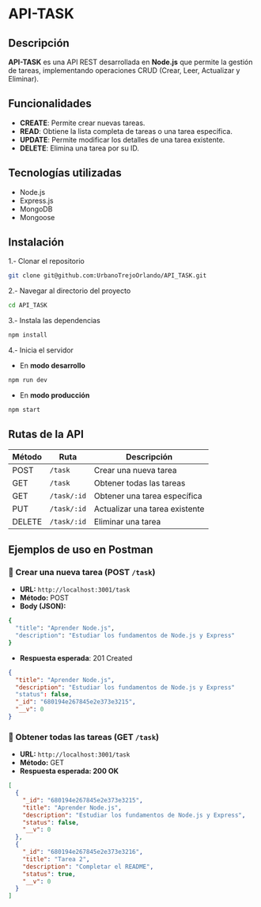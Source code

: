 
# API-TASK
## Descripción 
**API-TASK** es una API REST desarrollada en **Node.js** que permite la gestión de tareas, implementando operaciones CRUD (Crear, Leer, Actualizar y Eliminar).
## Funcionalidades

- **CREATE**: Permite crear nuevas tareas. 
- **READ**: Obtiene la lista completa de tareas o una tarea específica.
- **UPDATE**: Permite modificar los detalles de una tarea existente. 
- **DELETE**: Elimina una tarea por su ID.  

## Tecnologías utilizadas
- Node.js  
- Express.js  
- MongoDB  
- Mongoose

## Instalación

1.- Clonar el repositorio
```bash
git clone git@github.com:UrbanoTrejoOrlando/API_TASK.git
```
2.- Navegar al directorio del proyecto
```bash
cd API_TASK
```
3.- Instala las dependencias
```bash
npm install
```
4.- Inicia el servidor
- En **modo desarrollo**
```bash
npm run dev
```
- En **modo producción**
```bash
npm start
```  

## Rutas de la API

| Método | Ruta         | Descripción                    |
|--------|--------------|--------------------------------|
| POST   | `/task`     | Crear una nueva tarea          |
| GET    | `/task`     | Obtener todas las tareas       |
| GET    | `/task/:id` | Obtener una tarea específica   |
| PUT    | `/task/:id` | Actualizar una tarea existente |
| DELETE | `/task/:id` | Eliminar una tarea             |

## Ejemplos de uso en Postman 
### 🔸 Crear una nueva tarea (POST `/task`)

- **URL:** `http://localhost:3001/task`
- **Método:** POST
- **Body (JSON):**

```bash
{
  "title": "Aprender Node.js",
  "description": "Estudiar los fundamentos de Node.js y Express"
}
```
- **Respuesta esperada**: 201 Created
```json
{
  "title": "Aprender Node.js",
  "description": "Estudiar los fundamentos de Node.js y Express"
  "status": false,
  "_id": "680194e267845e2e373e3215",
  "__v": 0
}
```

### 🔸 Obtener todas las tareas (GET `/task`)
- **URL:** `http://localhost:3001/task`
- **Método:** GET
- **Respuesta esperada: 200 OK**
```json
[
  {
    "_id": "680194e267845e2e373e3215",
    "title": "Aprender Node.js",
    "description": "Estudiar los fundamentos de Node.js y Express",
    "status": false,
    "__v": 0
  },
  {
    "_id": "680194e267845e2e373e3216",
    "title": "Tarea 2",
    "description": "Completar el README",
    "status": true,
    "__v": 0
  }
]
```
